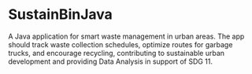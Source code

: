 # SustainBinJava
A Java application for smart waste management in urban areas. The app should track waste collection schedules, optimize routes for garbage trucks, and encourage recycling, contributing to sustainable urban development and providing Data Analysis  in support of SDG 11.
